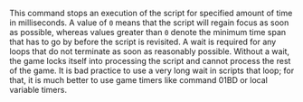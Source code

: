 This command stops an execution of the script for specified amount of time in milliseconds. A value of `0` means that the script will regain focus as soon as possible, whereas values greater than `0` denote the minimum time span that has to go by before the script is revisited. A wait is required for any loops that do not terminate as soon as reasonably possible. Without a wait, the game locks itself into processing the script and cannot process the rest of the game. It is bad practice to use a very long wait in scripts that loop; for that, it is much better to use game timers like command 01BD or local variable timers.
